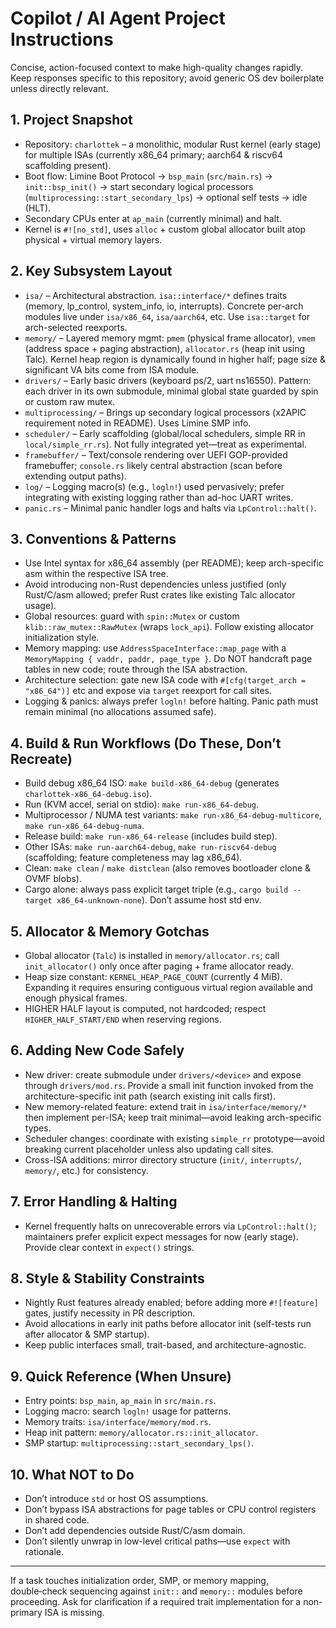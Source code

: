 # Copilot / AI Agent Project Instructions

Concise, action-focused context to make high-quality changes rapidly. Keep responses specific to this repository; avoid generic OS dev boilerplate unless directly relevant.

## 1. Project Snapshot
- Repository: `charlottek` – a monolithic, modular Rust kernel (early stage) for multiple ISAs (currently x86_64 primary; aarch64 & riscv64 scaffolding present).
- Boot flow: Limine Boot Protocol → `bsp_main` (`src/main.rs`) → `init::bsp_init()` → start secondary logical processors (`multiprocessing::start_secondary_lps`) → optional self tests → idle (HLT).
- Secondary CPUs enter at `ap_main` (currently minimal) and halt.
- Kernel is `#![no_std]`, uses `alloc` + custom global allocator built atop physical + virtual memory layers.

## 2. Key Subsystem Layout
- `isa/` – Architectural abstraction. `isa::interface/*` defines traits (memory, lp_control, system_info, io, interrupts). Concrete per-arch modules live under `isa/x86_64`, `isa/aarch64`, etc. Use `isa::target` for arch-selected reexports.
- `memory/` – Layered memory mgmt: `pmem` (physical frame allocator), `vmem` (address space + paging abstraction), `allocator.rs` (heap init using Talc). Kernel heap region is dynamically found in higher half; page size & significant VA bits come from ISA module.
- `drivers/` – Early basic drivers (keyboard ps/2, uart ns16550). Pattern: each driver in its own submodule, minimal global state guarded by spin or custom raw mutex.
- `multiprocessing/` – Brings up secondary logical processors (x2APIC requirement noted in README). Uses Limine SMP info.
- `scheduler/` – Early scaffolding (global/local schedulers, simple RR in `local/simple_rr.rs`). Not fully integrated yet—treat as experimental.
- `framebuffer/` – Text/console rendering over UEFI GOP-provided framebuffer; `console.rs` likely central abstraction (scan before extending output paths).
- `log/` – Logging macro(s) (e.g., `logln!`) used pervasively; prefer integrating with existing logging rather than ad-hoc UART writes.
- `panic.rs` – Minimal panic handler logs and halts via `LpControl::halt()`.

## 3. Conventions & Patterns
- Use Intel syntax for x86_64 assembly (per README); keep arch-specific asm within the respective ISA tree.
- Avoid introducing non-Rust dependencies unless justified (only Rust/C/asm allowed; prefer Rust crates like existing Talc allocator usage).
- Global resources: guard with `spin::Mutex` or custom `klib::raw_mutex::RawMutex` (wraps `lock_api`). Follow existing allocator initialization style.
- Memory mapping: use `AddressSpaceInterface::map_page` with a `MemoryMapping { vaddr, paddr, page_type }`. Do NOT handcraft page tables in new code; route through the ISA abstraction.
- Architecture selection: gate new ISA code with `#[cfg(target_arch = "x86_64")]` etc and expose via `target` reexport for call sites.
- Logging & panics: always prefer `logln!` before halting. Panic path must remain minimal (no allocations assumed safe).

## 4. Build & Run Workflows (Do These, Don’t Recreate)
- Build debug x86_64 ISO: `make build-x86_64-debug` (generates `charlottek-x86_64-debug.iso`).
- Run (KVM accel, serial on stdio): `make run-x86_64-debug`.
- Multiprocessor / NUMA test variants: `make run-x86_64-debug-multicore`, `make run-x86_64-debug-numa`.
- Release build: `make run-x86_64-release` (includes build step).
- Other ISAs: `make run-aarch64-debug`, `make run-riscv64-debug` (scaffolding; feature completeness may lag x86_64).
- Clean: `make clean` / `make distclean` (also removes bootloader clone & OVMF blobs).
- Cargo alone: always pass explicit target triple (e.g., `cargo build --target x86_64-unknown-none`). Don’t assume host std env.

## 5. Allocator & Memory Gotchas
- Global allocator (`Talc`) is installed in `memory/allocator.rs`; call `init_allocator()` only once after paging + frame allocator ready.
- Heap size constant: `KERNEL_HEAP_PAGE_COUNT` (currently 4 MiB). Expanding it requires ensuring contiguous virtual region available and enough physical frames.
- HIGHER HALF layout is computed, not hardcoded; respect `HIGHER_HALF_START/END` when reserving regions.

## 6. Adding New Code Safely
- New driver: create submodule under `drivers/<device>` and expose through `drivers/mod.rs`. Provide a small init function invoked from the architecture-specific init path (search existing init calls first).
- New memory-related feature: extend trait in `isa/interface/memory/*` then implement per-ISA; keep trait minimal—avoid leaking arch-specific types.
- Scheduler changes: coordinate with existing `simple_rr` prototype—avoid breaking current placeholder unless also updating call sites.
- Cross-ISA additions: mirror directory structure (`init/`, `interrupts/`, `memory/`, etc.) for consistency.

## 7. Error Handling & Halting
- Kernel frequently halts on unrecoverable errors via `LpControl::halt()`; maintainers prefer explicit expect messages for now (early stage). Provide clear context in `expect()` strings.

## 8. Style & Stability Constraints
- Nightly Rust features already enabled; before adding more `#![feature]` gates, justify necessity in PR description.
- Avoid allocations in early init paths before allocator init (self-tests run after allocator & SMP startup).
- Keep public interfaces small, trait-based, and architecture-agnostic.

## 9. Quick Reference (When Unsure)
- Entry points: `bsp_main`, `ap_main` in `src/main.rs`.
- Logging macro: search `logln!` usage for patterns.
- Memory traits: `isa/interface/memory/mod.rs`.
- Heap init pattern: `memory/allocator.rs::init_allocator`.
- SMP startup: `multiprocessing::start_secondary_lps()`.

## 10. What NOT to Do
- Don’t introduce `std` or host OS assumptions.
- Don’t bypass ISA abstractions for page tables or CPU control registers in shared code.
- Don’t add dependencies outside Rust/C/asm domain.
- Don’t silently unwrap in low-level critical paths—use `expect` with rationale.

---
If a task touches initialization order, SMP, or memory mapping, double‑check sequencing against `init::` and `memory::` modules before proceeding. Ask for clarification if a required trait implementation for a non-primary ISA is missing.
